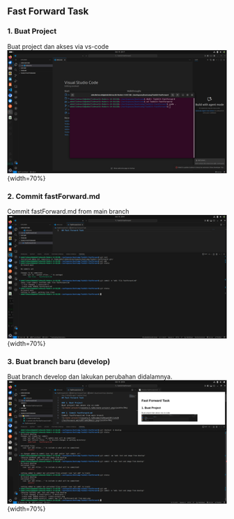 ## Fast Forward Task

### 1. Buat Project
Buat project dan akses via vs-code
![create project](assets/1.%20create-project.png){width=70%}

### 2. Commit fastForward.md
Commit fastForward.md from main branch
![create project](assets/2.%20commit%20new%20file%20(fastForward.md)%20from%20main.png){width=70%}

### 3. Buat branch baru (develop)
Buat branch develop dan lakukan perubahan didalamnya.
![create project](assets/3.%20create%20new%20branch%20and%20commit.png){width=70%}